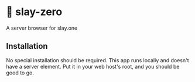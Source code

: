 # :european_castle: slay-zero
A server browser for slay.one

## Installation
No special installation should be required.  This app runs locally and doesn't have a server element.  Put it in your web host's root, and you should be good to go.
